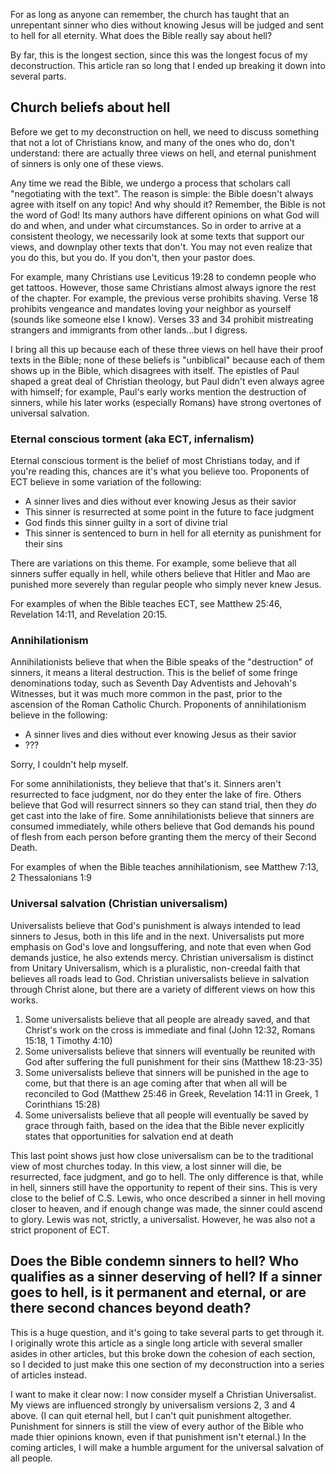 For as long as anyone can remember, the church has taught that an unrepentant sinner who dies without knowing Jesus will be judged and sent to hell for all eternity. What does the Bible really say about hell?

By far, this is the longest section, since this was the longest focus of my deconstruction. This article ran so long that I ended up breaking it down into several parts.

## Church beliefs about hell

Before we get to my deconstruction on hell, we need to discuss something that not a lot of Christians know, and many of the ones who do, don't understand: there are actually three views on hell, and eternal punishment of sinners is only one of these views.

Any time we read the Bible, we undergo a process that scholars call "negotiating with the text". The reason is simple: the Bible doesn't always agree with itself on any topic! And why should it? Remember, the Bible is not the word of God! Its many authors have different opinions on what God will do and when, and under what circumstances. So in order to arrive at a consistent theology, we necessarily look at some texts that support our views, and downplay other texts that don't. You may not even realize that you do this, but you do. If you don't, then your pastor does.

For example, many Christians use Leviticus 19:28 to condemn people who get tattoos. However, those same Christians almost always ignore the rest of the chapter. For example, the previous verse prohibits shaving. Verse 18 prohibits vengeance and mandates loving your neighbor as yourself (sounds like someone else I know). Verses 33 and 34 prohibit mistreating strangers and immigrants from other lands...but I digress.

I bring all this up because each of these three views on hell have their proof texts in the Bible; none of these beliefs is "unbiblical" because each of them shows up in the Bible, which disagrees with itself. The epistles of Paul shaped a great deal of Christian theology, but Paul didn't even always agree with himself; for example, Paul's early works mention the destruction of sinners, while his later works (especially Romans) have strong overtones of universal salvation.

### Eternal conscious torment (aka ECT, infernalism)

Eternal conscious torment is the belief of most Christians today, and if you're reading this, chances are it's what you believe too. Proponents of ECT believe in some variation of the following:

- A sinner lives and dies without ever knowing Jesus as their savior
- This sinner is resurrected at some point in the future to face judgment
- God finds this sinner guilty in a sort of divine trial
- This sinner is sentenced to burn in hell for all eternity as punishment for their sins

There are variations on this theme. For example, some believe that all sinners suffer equally in hell, while others believe that Hitler and Mao are punished more severely than regular people who simply never knew Jesus.

For examples of when the Bible teaches ECT, see Matthew 25:46, Revelation 14:11, and Revelation 20:15.

### Annihilationism

Annihilationists believe that when the Bible speaks of the "destruction" of sinners, it means a literal destruction. This is the belief of some fringe denominations today, such as Seventh Day Adventists and Jehovah's Witnesses, but it was much more common in the past, prior to the ascension of the Roman Catholic Church. Proponents of annihilationism believe in the following:

- A sinner lives and dies without ever knowing Jesus as their savior
- ???

Sorry, I couldn't help myself.

For some annihilationists, they believe that that's it. Sinners aren't resurrected to face judgment, nor do they enter the lake of fire. Others believe that God will resurrect sinners so they can stand trial, then they *do* get cast into the lake of fire. Some annihilationists believe that sinners are consumed immediately, while others believe that God demands his pound of flesh from each person before granting them the mercy of their Second Death.

For examples of when the Bible teaches annihilationism, see Matthew 7:13, 2 Thessalonians 1:9

### Universal salvation (Christian universalism)

Universalists believe that God's punishment is always intended to lead sinners to Jesus, both in this life and in the next. Universalists put more emphasis on God's love and longsuffering, and note that even when God demands justice, he also extends mercy. Christian universalism is distinct from Unitary Universalism, which is a pluralistic, non-creedal faith that believes all roads lead to God. Christian universalists believe in salvation through Christ alone, but there are a variety of different views on how this works.

1. Some universalists believe that all people are already saved, and that Christ's work on the cross is immediate and final (John 12:32, Romans 15:18, 1 Timothy 4:10)
2. Some universalists believe that sinners will eventually be reunited with God after suffering the full punishment for their sins (Matthew 18:23-35)
3. Some universalists believe that sinners will be punished in the age to come, but that there is an age coming after that when all will be reconciled to God (Matthew 25:46 in Greek, Revelation 14:11 in Greek, 1 Corinthians 15:28)
4. Some universalists believe that all people will eventually be saved by grace through faith, based on the idea that the Bible never explicitly states that opportunities for salvation end at death

This last point shows just how close universalism can be to the traditional view of most churches today. In this view, a lost sinner will die, be resurrected, face judgment, and go to hell. The only difference is that, while in hell, sinners still have the opportunity to repent of their sins. This is very close to the belief of C.S. Lewis, who once described a sinner in hell moving closer to heaven, and if enough change was made, the sinner could ascend to glory. Lewis was not, strictly, a universalist. However, he was also not a strict proponent of ECT.

## Does the Bible condemn sinners to hell? Who qualifies as a sinner deserving of hell? If a sinner goes to hell, is it permanent and eternal, or are there second chances beyond death?

This is a huge question, and it's going to take several parts to get through it. I originally wrote this article as a single long article with several smaller asides in other articles, but this broke down the cohesion of each section, so I decided to just make this one section of my deconstruction into a series of articles instead.

I want to make it clear now: I now consider myself a Christian Universalist. My views are influenced strongly by universalism versions 2, 3 and 4 above. (I can quit eternal hell, but I can't quit punishment altogether. Punishment for sinners is still the view of every author of the Bible who made thier opinions known, even if that punishment isn't eternal.) In the coming articles, I will make a humble argument for the universal salvation of all people.